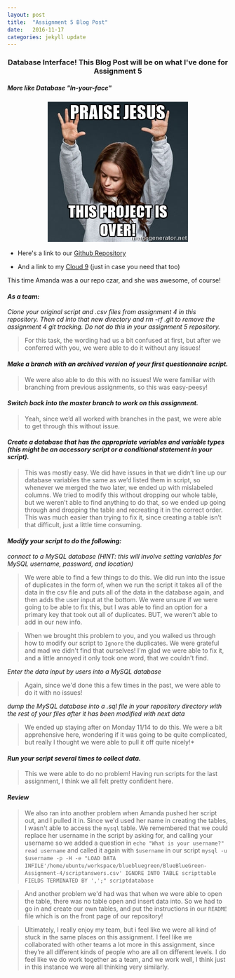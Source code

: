 ```yaml
---
layout: post
title:  "Assignment 5 Blog Post"
date:   2016-11-17
categories: jekyll update
---
```


<h3><center> Database Interface! 
This Blog Post will be on what I've done for Assignment 5  </center></h3>
<h5> More like Database "In-your-face" </h5>

<center>
 <img width="320" height="320" id="praisejesus" src="/images/image-4.jpg"/>
</center>

- Here's a link to our [Github Repository](https://github.com/aehaney/bluebluegreen) <br>

- And a link to my [Cloud 9](https://ide.c9.io/eringray19/assignment-5) (just in case you need that too)

This time Amanda was a our repo czar, and she was awesome, of course!

#### *As a team:*
*Clone your original script and .csv files from assignment 4 in this repository. Then cd into that new directory and rm -rf .git to remove the assignment 4 git tracking. Do not do this in your assignment 5 repository.*

> For this task, the wording had us a bit confused at first, but after we conferred with you, we were able to do it without any issues! 

#### *Make a branch with an archived version of your first questionnaire script.*

> We were also able to do this with no issues! We were familiar with branching from previous assignments, so this was easy-peesy! 

#### *Switch back into the master branch to work on this assignment.*

> Yeah, since we’d all worked with branches in the past, we were able to get through this without issue. 

#### *Create a database that has the appropriate variables and variable types (this might be an accessory script or a conditional statement in your script).*

> This was mostly easy. We did have issues in that we didn’t line up our database variables the same as we’d listed them in script, so whenever we merged the two later, we ended up with mislabeled columns. We tried to modify this without dropping our whole table, but we weren’t able to find anything to do that, so we ended up going through and dropping the table and recreating it in the correct order. This was much easier than trying to fix it, since creating a table isn’t that difficult, just a little time consuming. 

#### *Modify your script to do the following:*
*connect to a MySQL database (HINT: this will involve setting variables for MySQL username, password, and location)*

> We were able to find a few things to do this. We did run into the issue of duplicates in the form of, when we run the script it takes all of the data in the csv file and puts all of the data in the database again, and then adds the user input at the bottom. We were unsure if we were going to be able to fix this, but I was able to find an option for a primary key that took out all of duplicates. BUT, we weren't able to add in our new info.<br>

> When we brought this problem to you, and you walked us through how to modify our script to `Ignore` the duplicates. We were grateful and mad we didn't find that ourselves! I'm glad we were able to fix it, and a little annoyed it only took one word, that we couldn't find. 

*Enter the data input by users into a MySQL database*

> Again, since we'd done this a few times in the past, we were able to do it with no issues!

*dump the MySQL database into a .sql file in your repository directory with the rest of your files after it has been modified with next data*

> We ended up staying after on Monday 11/14 to do this. We were a bit apprehensive here, wondering if it was going to be quite complicated, but really I thought we were able to pull it off quite nicely!*

#### *Run your script several times to collect data.*

> This we were able to do no problem! Having run scripts for the last assignment, I think we all felt pretty confident here.

#### *Review*
> We also ran into another problem when Amanda pushed her script out, and I pulled it in. Since we'd used her name in creating the tables, I wasn't able to access the `mysql` table. We remembered that we could replace her username in the script by asking for, and calling your username so we added a question in `echo "What is your username?" read username` and called it again with `$username` in our script `mysql -u $username -p -H -e "LOAD DATA INFILE'/home/ubuntu/workspace/bluebluegreen/BlueBlueGreen-Assignment-4/scriptanswers.csv' IGNORE INTO TABLE scripttable FIELDS TERMINATED BY ',';" scriptdatabase`

> And another problem we'd had was that when we were able to open the table, there was no table open and insert data into. 
So we had to go in and create our own tables, and put the instructions in our `README` file which is on the front page of our repository! 

> Ultimately, I really enjoy my team, but i feel like we were all kind of stuck in the same places on this assignment. I feel like we collaborated with other teams a lot more in this assignment, since they’re all different kinds of people who are all on different levels. I do feel like we do work together as a team, and we work well, I think just in this instance we were all thinking very similarly. 
